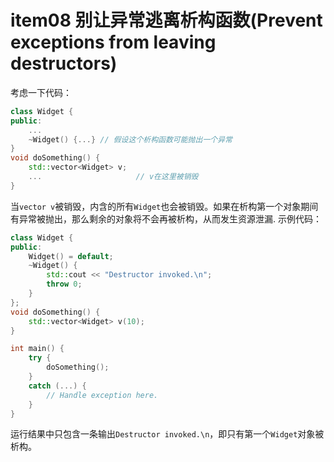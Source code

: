# item08 别让异常逃离析构函数(Prevent exceptions from leaving destructors)
考虑一下代码：
```cpp
class Widget {
public:
	...
	~Widget() {...} // 假设这个析构函数可能抛出一个异常
}
void doSomething() {
	std::vector<Widget> v;
	...                     // v在这里被销毁
}
```
当`vector v`被销毁，内含的所有`Widget`也会被销毁。如果在析构第一个对象期间有异常被抛出，那么剩余的对象将不会再被析构，从而发生资源泄漏. 示例代码：
```cpp
class Widget {
public:
	Widget() = default;
	~Widget() {
		std::cout << "Destructor invoked.\n";
		throw 0;
	}
};
void doSomething() {
	std::vector<Widget> v(10);
}

int main() {
	try {
		doSomething();
	}
	catch (...) {
		// Handle exception here.
	}
}
```
运行结果中只包含一条输出`Destructor invoked.\n`，即只有第一个`Widget`对象被析构。